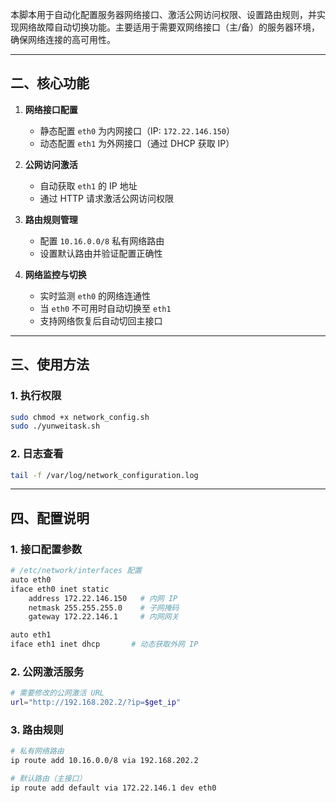 
本脚本用于自动化配置服务器网络接口、激活公网访问权限、设置路由规则，并实现网络故障自动切换功能。主要适用于需要双网络接口（主/备）的服务器环境，确保网络连接的高可用性。

---

## 二、核心功能
1. **网络接口配置**
   - 静态配置 `eth0` 为内网接口（IP: `172.22.146.150`）
   - 动态配置 `eth1` 为外网接口（通过 DHCP 获取 IP）

2. **公网访问激活**
   - 自动获取 `eth1` 的 IP 地址
   - 通过 HTTP 请求激活公网访问权限

3. **路由规则管理**
   - 配置 `10.16.0.0/8` 私有网络路由
   - 设置默认路由并验证配置正确性

4. **网络监控与切换**
   - 实时监测 `eth0` 的网络连通性
   - 当 `eth0` 不可用时自动切换至 `eth1`
   - 支持网络恢复后自动切回主接口

---

## 三、使用方法
### 1. 执行权限
```bash
sudo chmod +x network_config.sh
sudo ./yunweitask.sh
```

### 2. 日志查看
```bash
tail -f /var/log/network_configuration.log
```

---

## 四、配置说明
### 1. 接口配置参数
```bash
# /etc/network/interfaces 配置
auto eth0
iface eth0 inet static
    address 172.22.146.150   # 内网 IP
    netmask 255.255.255.0    # 子网掩码
    gateway 172.22.146.1     # 内网网关

auto eth1
iface eth1 inet dhcp       # 动态获取外网 IP
```

### 2. 公网激活服务
```bash
# 需要修改的公网激活 URL
url="http://192.168.202.2/?ip=$get_ip"
```

### 3. 路由规则
```bash
# 私有网络路由
ip route add 10.16.0.0/8 via 192.168.202.2

# 默认路由（主接口）
ip route add default via 172.22.146.1 dev eth0
```
